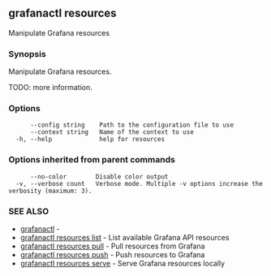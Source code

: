 ## grafanactl resources

Manipulate Grafana resources

### Synopsis

Manipulate Grafana resources.

TODO: more information.


### Options

```
      --config string    Path to the configuration file to use
      --context string   Name of the context to use
  -h, --help             help for resources
```

### Options inherited from parent commands

```
      --no-color        Disable color output
  -v, --verbose count   Verbose mode. Multiple -v options increase the verbosity (maximum: 3).
```

### SEE ALSO

* [grafanactl](grafanactl.md)	 - 
* [grafanactl resources list](grafanactl_resources_list.md)	 - List available Grafana API resources
* [grafanactl resources pull](grafanactl_resources_pull.md)	 - Pull resources from Grafana
* [grafanactl resources push](grafanactl_resources_push.md)	 - Push resources to Grafana
* [grafanactl resources serve](grafanactl_resources_serve.md)	 - Serve Grafana resources locally

